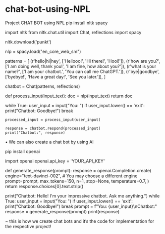 # chat-bot-using-NPL

Project CHAT BOT using NPL
pip install nltk spacy

import nltk
from nltk.chat.util import Chat, reflections
import spacy

nltk.download('punkt')

nlp = spacy.load("en_core_web_sm")

patterns = [
    (r'hello|hi|hey', ['Hellooo!', 'Hi there!', 'Hooi!']),
    (r'how are you?', ['I am doing well, thank you!', 'I am fine, how about you?']),
    (r'what is your name?', ['I am your chatbot.', 'You can call me ChatGPT.']),
    (r'bye|goodbye', ['byebye!', 'Have a great day!', 'See you later.']),
]

chatbot = Chat(patterns, reflections)

def process_input(input_text):
    doc = nlp(input_text)
    return doc

while True:
    user_input = input("You: ")
    if user_input.lower() == 'exit':
        print("Chatbot: Goodbye!")
        break

    processed_input = process_input(user_input)

    response = chatbot.respond(processed_input)
    print("Chatbot:", response)


•	We can also create a chat bot by using AI

pip install openai

import openai
openai.api_key = 'YOUR_API_KEY'

def generate_response(prompt):
    response = openai.Completion.create(
        engine="text-davinci-002",  # You may choose a different engine
        prompt=prompt,
        max_tokens=150,
        n=1,
        stop=None,
        temperature=0.7,
    )
    return response.choices[0].text.strip()

print("Chatbot: Hello! I'm your impressive chatbot. Ask me anything.")
while True:
    user_input = input("You: ")
    if user_input.lower() == 'exit':
        print("Chatbot: Goodbye!")
        break
    prompt = f"You: {user_input}\nChatbot:"
    response = generate_response(prompt)
    print(response)

~ this is how we create chat bots and it’s the code for implementation for the respective project!
